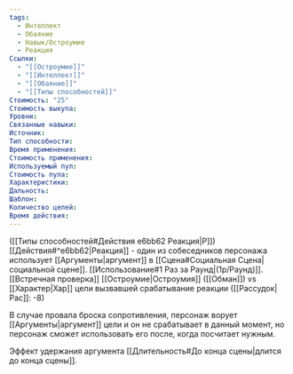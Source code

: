 ```yaml
---
tags:
  - Интеллект
  - Обаяние
  - Навык/Остроумие
  - Реакция
Ссылки:
  - "[[Остроумие]]"
  - "[[Интеллект]]"
  - "[[Обаяние]]"
  - "[[Типы способностей]]"
Стоимость: "25"
Стоимость выкупа:
Уровни:
Связанные навыки:
Источник:
Тип способности:
Время применения:
Стоимость применения:
Используемый пул:
Стоимость пула:
Характеристики:
Дальность:
Шаблон:
Количество целей:
Время действия:
---
```

([[Типы способностей#Действия e6bb62 Реакция|Р]]) [[Действия#^e6bb62|Реакция]] - один из собеседников персонажа использует [[Аргументы|аргумент]] в [[Сцена#Социальная Сцена|социальной сцене]]. [[Использование#1 Раз за Раунд|(1р/Раунд)]]. [[Встречная проверка]] [[Остроумие|Остроумия]] ([[Обман]]) vs [[Характер|Хар]] цели вызвавшей срабатывание реакции ([[Рассудок|Рас]]: -8)

В случае провала броска сопротивления, персонаж ворует [[Аргументы|аргумент]] цели и он не срабатывает в данный момент, но персонаж сможет использовать его после, когда посчитает нужным. 

Эффект удержания аргумента [[Длительность#До конца сцены|длится до конца сцены]].